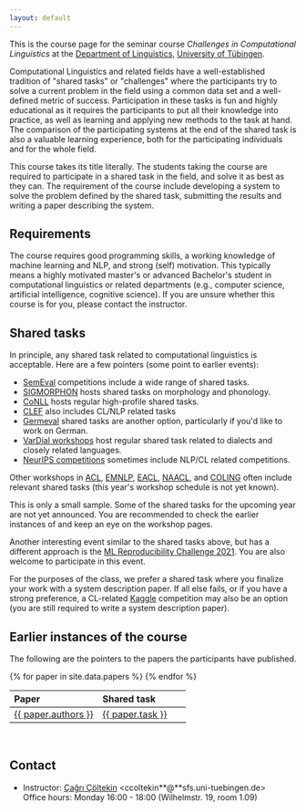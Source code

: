 ```yaml
---
layout: default
---
```


This is the course page
for the seminar course
_Challenges in Computational Linguistics_
at the [Department of Linguistics](http://sfs.uni-tuebingen.de),
[University of Tübingen](http://uni-tuebingen.de).

Computational Linguistics and related fields have a well-established
tradition of "shared tasks" or "challenges" where the participants try
to solve a current problem in the field using a common data set and
a well-defined metric of success. Participation in these tasks is fun
and highly educational as it requires the participants to put all
their knowledge into practice, as well as learning and applying new
methods to the task at hand. The comparison of the participating
systems at the end of the shared task is also a valuable learning
experience, both for the participating individuals and for the whole
field.

This course takes its title literally. The students taking the course
are required to participate in a shared task in the field, and solve
it as best as they can. The requirement of the course include
developing a system to solve the problem defined by the shared task,
submitting the results and writing a paper describing the system.

## Requirements

The course requires good programming skills, a working knowledge of
machine learning and NLP, and strong (self) motivation. This typically
means a highly motivated master's or advanced Bachelor's student
in computational linguistics or related departments (e.g., computer
science, artificial intelligence, cognitive science). If  you are
unsure whether this course is for you, please contact the instructor.

## Shared tasks

In principle, any shared task related to computational linguistics is
acceptable. Here are a few pointers (some point to earlier events):

- [SemEval](http://alt.qcri.org/semeval2020/index.php?id=tasks)
  competitions include a wide range of shared tasks.
- [SIGMORPHON](https://sigmorphon.github.io/sharedtasks/) hosts
  shared tasks on morphology and phonology.
- [CoNLL](http://www.conll.org/) hosts regular high-profile shared
  tasks.
- [CLEF](https://clef2022.clef-initiative.eu/) also includes CL/NLP
  related tasks
- [Germeval](https://konvens2021.phil.hhu.de/shared-tasks/) shared tasks
  are another option, particularly if you'd like to work on German.
- [VarDial workshops](https://sites.google.com/view/vardial2021/) host regular
  shared task related to dialects and closely related languages.
- [NeurIPS competitions](https://neurips.cc/Conferences/2021/CompetitionTrack)
    sometimes include NLP/CL related competitions.

Other workshops in [ACL](https://2021.aclweb.org/),
[EMNLP](https://2021.aclweb.org/),
[EACL](https://2021.eacl.org/program/workshops/),
[NAACL](https://2021.naacl.org/program/workshops/),
and [COLING](https://coling2020.org/pages/workshops)
often include relevant shared tasks
(this year's workshop schedule is not yet known). 

This is only a small sample. Some of the shared tasks for the
upcoming year are not yet announced. You are recommended to check
the earlier instances of and keep an eye
on the workshop pages.

Another interesting event similar to the shared tasks above, 
but has a different approach is the
[ML Reproducibility Challenge 2021](https://paperswithcode.com/rc2021).
You are also welcome to participate in this event.

For the purposes of the class, we prefer a shared task where you
finalize your work with a system description paper. If all else fails,
or if you have a strong preference, a CL-related
[Kaggle](https://www.kaggle.com/) competition may also be an option
(you are still required to write a system description paper).

## Earlier instances of the course

The following are the pointers to the papers the participants have
published.


<table rules="groups" style="width:100%;border-collapse: collapse;">
  <thead style="border-bottom: 1px solid #000;">
    <tr>
      <th style="text-align:left;" width="50%">Paper</th>
      <th style="text-align:left;" width="50%">Shared task</th>
    </tr>
  </thead>
  <tbody style="border-bottom: 1px solid #000;">
{% for paper in site.data.papers %}
    <tr style="border-bottom: 1px solid #000;">
    <td style="text-align:left;">
        <a href="{{ paper.url}}">{{ paper.authors }}</a>
    </td>
    <td style="text-align:left;">
        <a href="{{ paper.taskurl}}">{{ paper.task }}</a>
    </td>
    </tr>
{% endfor %}
    <tr>
    </tr>
  </tbody>
</table>
&nbsp;

## Contact

- Instructor: [Çağrı Çöltekin](http://coltekin.net/cagri/)
    <ccoltekin**@**sfs.uni-tuebingen.de>  
    Office hours: Monday 16:00 - 18:00
    (Wilhelmstr. 19, room 1.09)
